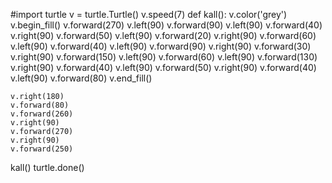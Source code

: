 #import turtle
v = turtle.Turtle()
v.speed(7)
def kall():
    v.color('grey')
    v.begin_fill()
    v.forward(270)
    v.left(90)
    v.forward(90)
    v.left(90)
    v.forward(40)
    v.right(90)
    v.forward(50)
    v.left(90)
    v.forward(20)
    v.right(90)
    v.forward(60)
    v.left(90)
    v.forward(40)
    v.left(90)
    v.forward(90)
    v.right(90)
    v.forward(30)
    v.right(90)
    v.forward(150)
    v.left(90)
    v.forward(60)
    v.left(90)
    v.forward(130)
    v.right(90)
    v.forward(40)
    v.left(90)
    v.forward(50)
    v.right(90)
    v.forward(40)
    v.left(90)
    v.forward(80)
    v.end_fill()


    v.right(180)
    v.forward(80)
    v.forward(260)
    v.right(90)
    v.forward(270)
    v.right(90)
    v.forward(250)
kall()
turtle.done()
